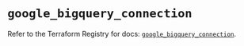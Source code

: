 # `google_bigquery_connection`

Refer to the Terraform Registry for docs: [`google_bigquery_connection`](https://registry.terraform.io/providers/hashicorp/google/6.49.1/docs/resources/bigquery_connection).
